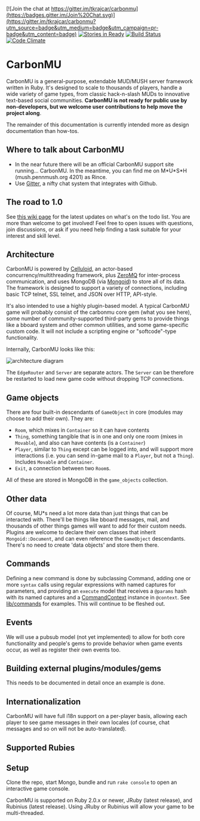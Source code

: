 [![Join the chat at https://gitter.im/tkrajcar/carbonmu](https://badges.gitter.im/Join%20Chat.svg)](https://gitter.im/tkrajcar/carbonmu?utm_source=badge&utm_medium=badge&utm_campaign=pr-badge&utm_content=badge)
[![Stories in Ready](https://badge.waffle.io/tkrajcar/carbonmu.png?label=ready&title=Ready)](https://waffle.io/tkrajcar/carbonmu)
[![Build Status](https://travis-ci.org/tkrajcar/carbonmu.png?branch=master)](https://travis-ci.org/tkrajcar/carbonmu)
[![Code Climate](https://codeclimate.com/github/tkrajcar/carbonmu.png)](https://codeclimate.com/github/tkrajcar/carbonmu)

# CarbonMU
CarbonMU is a general-purpose, extendable MUD/MUSH server framework written in Ruby. It's designed to scale to thousands of players, handle a wide variety of game types, from classic hack-n-slash MUDs to innovative text-based social communities. **CarbonMU is not ready for public use by non-developers, but we welcome user contributions to help move the project along**.

The remainder of this documentation is currently intended more as design documentation than how-tos.

## Where to talk about CarbonMU

* In the near future there will be an official CarbonMU support site running... CarbonMU. In the meantime, you can find me on M\*U\*S\*H (mush.pennmush.org 4201) as Rince.
* Use [Gitter](https://gitter.im/tkrajcar/carbonmu), a nifty chat system that integrates with Github.

## The road to 1.0

See [this wiki page](https://github.com/tkrajcar/carbonmu/wiki/The-road-to-1.0) for the latest updates on what's on the todo list. You are more than welcome to get involved! Feel free to open issues with questions, join discussions, or ask if you need help finding a task suitable for your interest and skill level.

## Architecture

CarbonMU is powered by [Celluloid](https://celluloid.io/), an actor-based concurrency/multithreading framework, plus [ZeroMQ](http://zeromq.org/) for inter-process communication, and uses MongoDB (via [Mongoid](http://mongoid.org/)) to store all of its data. The framework is designed to support a variety of connections, including basic TCP telnet, SSL telnet, and JSON over HTTP, API-style.

It's also intended to use a highly plugin-based model. A typical CarbonMU game will probably consist of the carbonmu core gem (what you see here), some number of community-supported third-party gems to provide things like a bboard system and other common utilities, and some game-specific custom code. It will not include a scripting engine or "softcode"-type functionality.

Internally, CarbonMU looks like this:

![architecture diagram](https://raw.githubusercontent.com/tkrajcar/carbonmu/master/doc/architecture.png)

The `EdgeRouter` and `Server` are separate actors. The `Server` can be therefore be restarted to load new game code without dropping TCP connections.

## Game objects

There are four built-in descendants of `GameObject` in core (modules may choose to add their own).
They are:

* `Room`, which mixes in `Container` so it can have contents
* `Thing`, something tangible that is in one and only one room (mixes in `Movable`), and also can have contents (is a `Container`)
* `Player`, similar to `Thing` except can be logged into, and will support more interactions (i.e. you can send in-game mail to a `Player`, but not a `Thing`). Includes `Movable` and `Container`.
* `Exit`, a connection between two `Room`s.

All of these are stored in MongoDB in the `game_objects` collection.

## Other data

Of course, MU*s need a lot more data than just things that can be interacted with. There'll be things like bboard messages, mail, and thousands of other things games will want to add for their custom needs. Plugins are welcome to declare their own classes that inherit `Mongoid::Document`, and can even reference the `GameObject` descendants. There's no need to create 'data objects' and store them there.

## Commands

Defining a new command is done by subclassing Command, adding one or more `syntax` calls using regular expressions with named captures for parameters, and providing an `execute` model that receives a `@params` hash with its named captures and a [CommandContext](https://github.com/tkrajcar/carbonmu/blob/master/lib/core/command_context.rb) instance in `@context`. See [lib/commands](https://github.com/tkrajcar/carbonmu/tree/master/lib/commands) for examples. This will continue to be fleshed out.

## Events

We will use a pubsub model (not yet implemented) to allow for both core functionality and people's gems to provide behavior when game events occur, as well as register their own events too.

## Building external plugins/modules/gems

This needs to be documented in detail once an example is done.

## Internationalization

CarbonMU will have full i18n support on a per-player basis, allowing each player to see game messages in their own locales (of course, chat messages and so on will not be auto-translated).

## Supported Rubies

## Setup

Clone the repo, start Mongo, bundle and run `rake console` to open an interactive
game console.

CarbonMU is supported on Ruby 2.0.x or newer, JRuby (latest release), and Rubinius (latest release). Using JRuby or Rubinius will allow your game to be multi-threaded.
